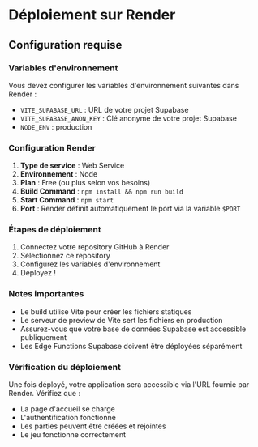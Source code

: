 # Déploiement sur Render

## Configuration requise

### Variables d'environnement
Vous devez configurer les variables d'environnement suivantes dans Render :

- `VITE_SUPABASE_URL` : URL de votre projet Supabase
- `VITE_SUPABASE_ANON_KEY` : Clé anonyme de votre projet Supabase
- `NODE_ENV` : production

### Configuration Render

1. **Type de service** : Web Service
2. **Environnement** : Node
3. **Plan** : Free (ou plus selon vos besoins)
4. **Build Command** : `npm install && npm run build`
5. **Start Command** : `npm start`
6. **Port** : Render définit automatiquement le port via la variable `$PORT`

### Étapes de déploiement

1. Connectez votre repository GitHub à Render
2. Sélectionnez ce repository
3. Configurez les variables d'environnement
4. Déployez !

### Notes importantes

- Le build utilise Vite pour créer les fichiers statiques
- Le serveur de preview de Vite sert les fichiers en production
- Assurez-vous que votre base de données Supabase est accessible publiquement
- Les Edge Functions Supabase doivent être déployées séparément

### Vérification du déploiement

Une fois déployé, votre application sera accessible via l'URL fournie par Render.
Vérifiez que :
- La page d'accueil se charge
- L'authentification fonctionne
- Les parties peuvent être créées et rejointes
- Le jeu fonctionne correctement
